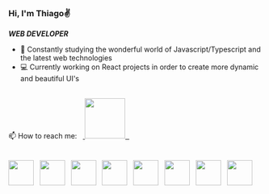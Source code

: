 ### Hi, I'm Thiago✌️

  <i>**WEB DEVELOPER**</i> 
- 📖 Constantly studying the wonderful world of Javascript/Typescript and the latest web technologies
- 💻 Currently working on React projects in order to create more dynamic and beautiful UI's
</br>
<div>
📫 How to reach me: 
&nbsp;&nbsp;<a href="https://www.linkedin.com/in/th-dev/">
  <img width="80" heigth="80" src="https://img.shields.io/badge/LinkedIn-0077B5?style=for-the-badge&logo=linkedin&logoColor=white" />&nbsp;&nbsp;
</a>
</div>
</br>
</br>

<div>
  <img width="50" heigth="50" src="https://cdn.jsdelivr.net/gh/devicons/devicon/icons/javascript/javascript-original.svg" />&nbsp;&nbsp;
  <img width="50" heigth="50" src="https://cdn.jsdelivr.net/gh/devicons/devicon/icons/typescript/typescript-original.svg" />&nbsp;&nbsp;
  <img width="50" heigth="50" src="https://cdn.jsdelivr.net/gh/devicons/devicon/icons/react/react-original-wordmark.svg" />&nbsp;&nbsp;
  <img width="50" heigth="50" src="https://cdn.jsdelivr.net/gh/devicons/devicon/icons/html5/html5-plain-wordmark.svg" />&nbsp;&nbsp;
  <img width="50" heigth="50" src="https://cdn.jsdelivr.net/gh/devicons/devicon/icons/css3/css3-plain-wordmark.svg" />&nbsp;&nbsp;
  <img width="50" heigth="50" src="https://cdn.jsdelivr.net/gh/devicons/devicon/icons/nodejs/nodejs-plain-wordmark.svg" />&nbsp;&nbsp;
  <img width="50" heigth="50" src="https://cdn.jsdelivr.net/gh/devicons/devicon/icons/postgresql/postgresql-plain-wordmark.svg" />&nbsp;&nbsp;
  <img width="50" heigth="50" src="https://cdn.jsdelivr.net/gh/devicons/devicon/icons/mysql/mysql-original-wordmark.svg" />&nbsp;&nbsp;
</div>


